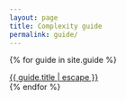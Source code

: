 ```yaml
---
layout: page
title: Complexity guide
permalink: guide/
---
```


{% for guide in site.guide %}
  <div class="project-link">
    <a class="post-link" href="{{ guide.url | relative_url }}">
      {{ guide.title | escape }}
    </a>  
  </div>
{% endfor %}
